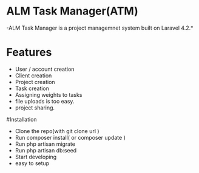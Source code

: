 # ALM Task Manager(ATM)

-ALM Task Manager is a project managemnet system built on Laravel 4.2.*

# Features
  - User / account creation
  - Client creation
  - Project creation
  - Task creation 
  - Assigning weights to tasks
  - file uploads is too easy.
  - project sharing.



#Installation
-   Clone the repo(with git clone url  )
-   Run composer install( or composer update  )
-   Run php artisan migrate
-   Run php artisan db:seed
-   Start developing
-   easy to setup 
